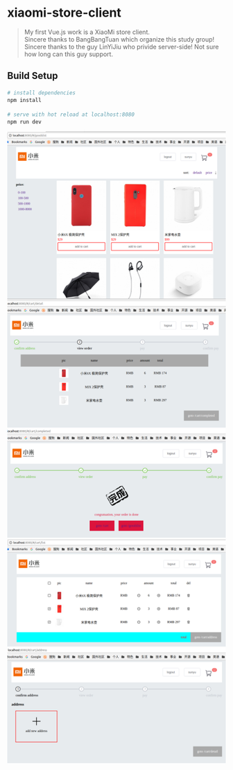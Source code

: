 # xiaomi-store-client

> My first Vue.js work is a XiaoMi store client. <br>
> Sincere thanks to BangBangTuan which organize this study group! <br>
> Sincere thanks to the guy LinYiJiu who privide server-side! Not sure how long can this guy support.

## Build Setup

``` bash
# install dependencies
npm install

# serve with hot reload at localhost:8080
npm run dev

```
![goods list][1]<br>
![detail][2]<br>
![confirm][3]<br>
![cartlist][4]<br>
![address][5]<br>

[1]: https://raw.githubusercontent.com/maxyou/xiaomi-store-client/master/goodslist.PNG
[2]: https://raw.githubusercontent.com/maxyou/xiaomi-store-client/master/detail.PNG
[3]: https://raw.githubusercontent.com/maxyou/xiaomi-store-client/master/confirm.PNG
[4]: https://raw.githubusercontent.com/maxyou/xiaomi-store-client/master/cartlist.PNG
[5]: https://raw.githubusercontent.com/maxyou/xiaomi-store-client/master/address.PNG